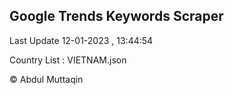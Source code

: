 

## Google Trends Keywords Scraper 
 
Last Update 12-01-2023 , 13:44:54

Country List :
VIETNAM.json



© Abdul Muttaqin 
